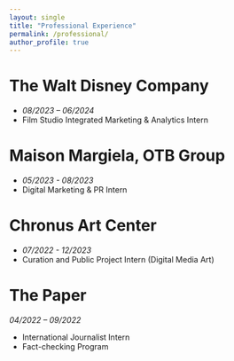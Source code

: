 ```yaml
---
layout: single
title: "Professional Experience"
permalink: /professional/
author_profile: true
---
```


**The Walt Disney Company**  
======
- *08/2023 – 06/2024*  
- Film Studio Integrated Marketing & Analytics Intern  

**Maison Margiela, OTB Group**  
======
- *05/2023 - 08/2023*  
- Digital Marketing & PR Intern  

**Chronus Art Center**  
======
- *07/2022 - 12/2023*  
- Curation and Public Project Intern (Digital Media Art)  

**The Paper**  
======
*04/2022 – 09/2022*  
- International Journalist Intern
- Fact-checking Program
